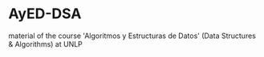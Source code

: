 # AyED-DSA
material of the course 'Algoritmos y Estructuras de Datos' (Data Structures &amp; Algorithms) at UNLP

